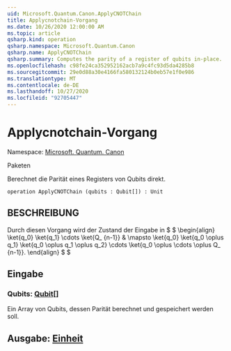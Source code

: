 ```yaml
---
uid: Microsoft.Quantum.Canon.ApplyCNOTChain
title: Applycnotchain-Vorgang
ms.date: 10/26/2020 12:00:00 AM
ms.topic: article
qsharp.kind: operation
qsharp.namespace: Microsoft.Quantum.Canon
qsharp.name: ApplyCNOTChain
qsharp.summary: Computes the parity of a register of qubits in-place.
ms.openlocfilehash: c98fe24ca352952162acb7a9c4fc93d5da4285b8
ms.sourcegitcommit: 29e0d88a30e4166fa580132124b0eb57e1f0e986
ms.translationtype: MT
ms.contentlocale: de-DE
ms.lasthandoff: 10/27/2020
ms.locfileid: "92705447"
---
```

# <a name="applycnotchain-operation"></a>Applycnotchain-Vorgang

Namespace: [Microsoft. Quantum. Canon](xref:Microsoft.Quantum.Canon)

Paketen [](https://nuget.org/packages/)


Berechnet die Parität eines Registers von Qubits direkt.

```qsharp
operation ApplyCNOTChain (qubits : Qubit[]) : Unit
```


## <a name="description"></a>BESCHREIBUNG

Durch diesen Vorgang wird der Zustand der Eingabe in $ $ \begin{align} \ket{q_0} \ket{q_1} \cdots \ket{Q_ {n-1}} & \mapsto \ket{q_0} \ket{q_0 \oplus q_1} \ket{q_0 \oplus q_1 \oplus q_2} \cdots \ket{q_0 \oplus \cdots \oplus Q_ {n-1}}.
\end{align} $ $

## <a name="input"></a>Eingabe

### <a name="qubits--qubit"></a>Qubits: [Qubit](xref:microsoft.quantum.lang-ref.qubit)[]

Ein Array von Qubits, dessen Parität berechnet und gespeichert werden soll.



## <a name="output--unit"></a>Ausgabe: [Einheit](xref:microsoft.quantum.lang-ref.unit)


